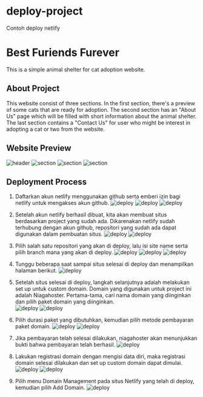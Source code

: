 # deploy-project
Contoh deploy netlify

# Best Furiends Furever
This is a simple animal shelter for cat adoption website.

## About Project
This website consist of three sections. In the first section, there's a preview of some cats that are ready for adoption. The second section has an "About Us" page which will be filled with short information about the animal shelter. The last section contains a "Contact Us" for user who might be interest in adopting a cat or two from the website.

## Website Preview
![header](images/header.png)
![section](images/section-1.png)
![section](images/section-2.png)
![section](images/section-3.png)

## Deployment Process
1. Daftarkan akun netlify menggunakan github serta emberi izin bagi netlify untuk mengakses akun github.
![deploy](deployment/deploy1.png)
![deploy](deployment/deploy2.png)
![deploy](deployment/deploy3.png)

2. Setelah akun netlify berhasil dibuat, kita akan membuat situs berdasarkan project yang sudah ada. Dikarenakan netlify sudah terhubung dengan akun github, repositori yang sudah ada dapat digunakan dalam pembuatan situs.
![deploy](deployment/deploy4.png)
![deploy](deployment/deploy5.png)

3. Pilih salah satu repositori yang akan di deploy, lalu isi site name serta pilih branch mana yang akan di deploy.
![deploy](deployment/deploy6.png)
![deploy](deployment/deploy7.png)
![deploy](deployment/deploy8.png)

4. Tunggu beberapa saat sampai situs selesai di deploy dan menampilkan halaman berikut.
![deploy](deployment/deploy9.png)

5. Setelah situs selesai di deploy, langkah selanjutnya adalah melakukan set up untuk custom domain. Domain yang digunakan untuk project ini adalah Niagahoster. Pertama-tama, cari nama domain yang diinginkan dan pilih paket domain yang diinginkan.\
![deploy](deployment/deploy10.png)
![deploy](deployment/deploy11.png)


6. Pilih durasi paket yang dibutuhkan, kemudian pilih metode pembayaran paket domain.
![deploy](deployment/deploy12.png)
![deploy](deployment/deploy13.png)

7. Jika pembayaran telah selesai dilakukan, niagahoster akan menunjukkan bukti bahwa pembayaran telah berhasil.
![deploy](deployment/deploy14.png)

8. Lakukan registrasi domain dengan mengisi data diri, maka registrasi domain selesai dilakukan dan set up custom domain dapat dimulai.
![deploy](deployment/deploy15.png)
![deploy](deployment/deploy16.png)

9. Pilih menu Domain Management pada situs Netlify yang telah di deploy, kemudian pilih Add Domain.
![deploy](deployment/deploy17.png)